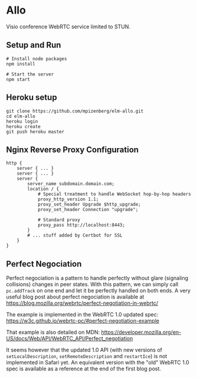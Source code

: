 # Allo

Visio conference WebRTC service limited to STUN.

## Setup and Run

```shell
# Install node packages
npm install

# Start the server
npm start
```

## Heroku setup

```shell
git clone https://github.com/mpizenberg/elm-allo.git
cd elm-allo
heroku login
heroku create
git push heroku master
```

## Nginx Reverse Proxy Configuration

```nginx
http {
	server { ... }
	server { ... }
	server {
		server_name subdomain.domain.com;
		location / {
			# Special treatment to handle WebSocket hop-by-hop headers
			proxy_http_version 1.1;
			proxy_set_header Upgrade $http_upgrade;
			proxy_set_header Connection "upgrade";

			# Standard proxy
			proxy_pass http://localhost:8443;
		}
		# ... stuff added by Certbot for SSL
	}
}
```

## Perfect Negociation

Perfect negociation is a pattern to handle perfectly
without glare (signaling collisions) changes in peer states.
With this pattern, we can simply call `pc.addTrack`
on one end and let it be perfectly handled on both ends.
A very useful blog post about perfect negociation is available at
https://blog.mozilla.org/webrtc/perfect-negotiation-in-webrtc/

The example is implemented in the WebRTC 1.0 updated spec:
https://w3c.github.io/webrtc-pc/#perfect-negotiation-example

That example is also detailed on MDN:
https://developer.mozilla.org/en-US/docs/Web/API/WebRTC_API/Perfect_negotiation

It seems however that the updated 1.0 API
(with new versions of `setLocalDescription`,
`setRemoteDescription` and `restartIce`)
is not implemented in Safari yet.
An equivalent version with the "old" WebRTC 1.0 spec
is available as a reference at the end of the first blog post.
